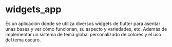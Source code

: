 # widgets_app

Es un aplicación donde se utiliza diversos widgets de flutter para asentar unas bases y ver cómo funcionan, su aspecto y variedades, etc. Además de implementar un sistema de tema global personalizado de colores y el uso del tema oscuro.

